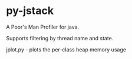 py-jstack
=========

A Poor's Man Profiler for java. 

Supports filtering by thread name and state.

jplot.py - plots the per-class heap memory usage

